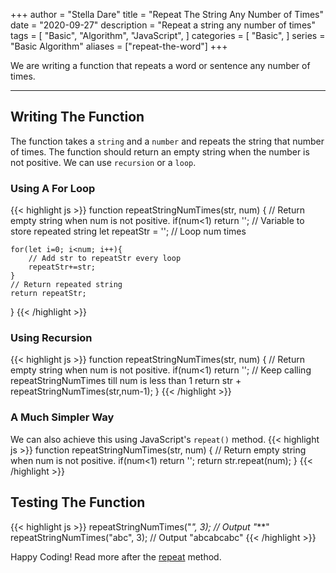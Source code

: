 +++
author = "Stella Dare"
title = "Repeat The String Any Number of Times"
date = "2020-09-27"
description = "Repeat a string any number of times"
tags = [
    "Basic",
    "Algorithm",
    "JavaScript",
]
categories = [
    "Basic",
]
series = "Basic Algorithm"
aliases = ["repeat-the-word"]
+++

We are writing a function that repeats a word or sentence any number of times.
<!--more-->

---
## Writing The Function
The function takes a `string` and a `number` and repeats the string that number of times. The function should return an empty string when the number is not positive.  We can use `recursion` or a `loop`.

### Using A For Loop

{{< highlight js >}}
function repeatStringNumTimes(str, num) {
    // Return empty string when num is not positive.
    if(num<1) return '';
    // Variable to store repeated string
    let repeatStr = '';
    // Loop  num times

    for(let i=0; i<num; i++){
        // Add str to repeatStr every loop
        repeatStr+=str;
    }
    // Return repeated string
    return repeatStr;
}
{{< /highlight >}}

### Using Recursion
{{< highlight js >}}
function repeatStringNumTimes(str, num) {
    // Return empty string when num is not positive.
  if(num<1) return '';
    // Keep calling repeatStringNumTimes till num is less than 1
  return str + repeatStringNumTimes(str,num-1);
}
{{< /highlight >}}

### A Much Simpler Way
We can also achieve this using JavaScript's `repeat()` method. 
{{< highlight js >}}
function repeatStringNumTimes(str, num) {
    // Return empty string when num is not positive.
  if(num<1) return '';
  return str.repeat(num);
}
{{< /highlight >}}

## Testing The Function
{{< highlight js >}}
repeatStringNumTimes("*", 3);
// Output
"***"
repeatStringNumTimes("abc", 3);
// Output
"abcabcabc"
{{< /highlight >}}


Happy Coding! Read more after the [repeat](https://www.w3schools.com/jsref/jsref_repeat.asp) method.
